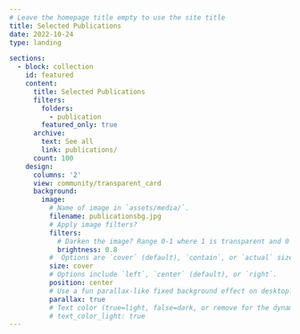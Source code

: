 ```yaml
---
# Leave the homepage title empty to use the site title
title: Selected Publications
date: 2022-10-24
type: landing

sections:
  - block: collection
    id: featured
    content:
      title: Selected Publications
      filters:
        folders:
          - publication
        featured_only: true
      archive:
        text: See all
        link: publications/
      count: 100
    design:
      columns: '2'
      view: community/transparent_card
      background:
        image: 
          # Name of image in `assets/media/`.
          filename: publicationsbg.jpg
          # Apply image filters?
          filters:
            # Darken the image? Range 0-1 where 1 is transparent and 0 is opaque.
            brightness: 0.8
          #  Options are `cover` (default), `contain`, or `actual` size.
          size: cover
          # Options include `left`, `center` (default), or `right`.
          position: center
          # Use a fun parallax-like fixed background effect on desktop? true/false
          parallax: true
          # Text color (true=light, false=dark, or remove for the dynamic theme color).
          # text_color_light: true
---
```

